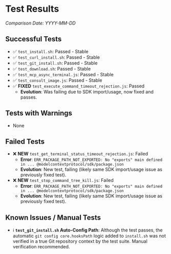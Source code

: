 # Test Results

*Comparison Date: YYYY-MM-DD*

## Successful Tests
- ✅ `test_install.sh`: Passed - Stable
- ✅ `test_curl_install.sh`: Passed - Stable
- ✅ `test_git_install.sh`: Passed - Stable
- ✅ `test_download.sh`: Passed - Stable
- ✅ `test_mcp_async_terminal.js`: Passed - Stable
- ✅ `test_consult_image.js`: Passed - Stable
- ✅ **FIXED** `test_execute_command_timeout_rejection.js`: Passed
  - **Evolution**: Was failing due to SDK import/usage, now fixed and passes.

## Tests with Warnings
- None

## Failed Tests
- ❌ **NEW** `test_get_terminal_status_timeout_rejection.js`: Failed
  - **Error**: `ERR_PACKAGE_PATH_NOT_EXPORTED: No "exports" main defined in ... @modelcontextprotocol/sdk/package.json`
  - **Evolution**: New test, failing (likely same SDK import/usage issue as previously fixed test).
- ❌ **NEW** `test_stop_command_tree_kill.js`: Failed
  - **Error**: `ERR_PACKAGE_PATH_NOT_EXPORTED: No "exports" main defined in ... @modelcontextprotocol/sdk/package.json`
  - **Evolution**: New test, failing (likely same SDK import/usage issue as previously fixed test).

## Known Issues / Manual Tests
- ℹ️ **`test_git_install.sh` Auto-Config Path**: Although the test passes, the automatic `git config core.hooksPath` logic added to `install.sh` was not verified in a true Git repository context by the test suite. Manual verification recommended.